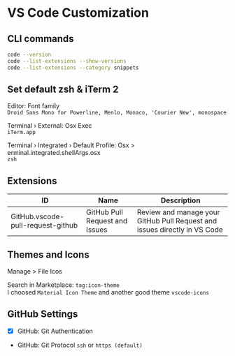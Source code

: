 # VS Code Customization

## CLI commands
```zsh
code --version
code --list-extensions --show-versions
code --list-extensions --category snippets
```

## Set default zsh & iTerm 2

Editor: Font family\
`Droid Sans Mono for Powerline, Menlo, Monaco, 'Courier New', monospace`

Terminal › External: Osx Exec\
`iTerm.app`

Terminal › Integrated › Default Profile: Osx > erminal.integrated.shellArgs.osx\
`zsh`

## Extensions
| ID | Name | Description |
|----|------|-------------|
| GitHub.vscode-pull-request-github | GitHub Pull Request and Issues | Review and manage your GitHub Pull Request and issues directly in VS Code |

## Themes and Icons
Manage > File Icos

Search in Marketplace: `tag:icon-theme`\
I choosed `Material Icon Theme` and another good theme `vscode-icons`

## GitHub Settings
- [x] GitHub: Git Authentication
- GitHub: Git Protocol `ssh` or `https (default)`
